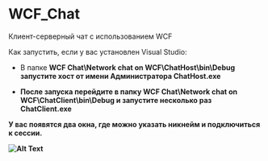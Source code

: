 # WCF_Chat

Клиент-серверный чат с использованием WCF

Как запустить, если у вас установлен Visual Studio:

- В папке <b>WCF Chat\Network chat on WCF\ChatHost\bin\Debug<b/> запустите хост от имени Администратора <b>ChatHost.exe<b/>
  
- После запуска перейдите в папку <b> WCF Chat\Network chat on WCF\ChatClient\bin\Debug<b/> и запустите несколько раз <b>ChatClient.exe <b/>
  
У вас появятся два окна, где можно указать никнейм и подключиться к сессии.


![Alt Text](https://media.giphy.com/media/RkcBFw9hrMXWOUcE5W/giphy.gif)
